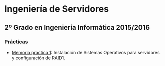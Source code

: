 Ingeniería de Servidores
====================
2º Grado en Ingeniería Informática 2015/2016
--------------------------------------------

### Prácticas

* [Memoria practica 1](PR1): Instalación de Sistemas Operativos para servidores y configuración de RAID1.
